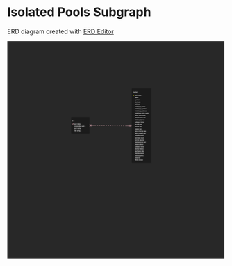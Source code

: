 # Isolated Pools Subgraph

ERD diagram created with [ERD Editor](https://marketplace.visualstudio.com/items?itemName=dineug.vuerd-vscode)

<img src="../../docs/images/isolated-pools.png" alt="Isolated Pools ERD" width="500" />